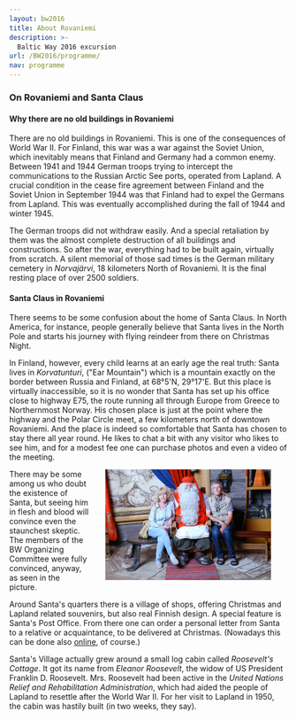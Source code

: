 ```yaml
---
layout: bw2016
title: About Rovaniemi
description: >-
  Baltic Way 2016 excursion
url: /BW2016/programme/
nav: programme
---
```


<h3>On Rovaniemi and Santa Claus</h3>

<h4>Why there are no old buildings in Rovaniemi</h4>

There are no old buildings in Rovaniemi. This is one of the consequences of World War II. For Finland, this war 
was a war against the Soviet Union, which inevitably means that Finland and Germany had a common enemy. 
Between 1941 and 1944 German troops trying to intercept the communications to the Russian Arctic See ports, 
operated from Lapland. A crucial condition in the cease fire agreement between Finland and the Soviet 
Union in September 1944 was that Finland had to expel the Germans from Lapland. 
This was eventually accomplished during the fall of 1944 and winter 1945. 

The German troops did not withdraw easily. And a special retaliation by them was the almost complete 
destruction of all buildings and constructions. So after the war, everything had to be built again, 
virtually from scratch. A silent memorial of those sad times is the German military cemetery in 
<i>Norvajärvi</i>, 18 kilometers North of Rovaniemi. It is the final resting place of over 2500 
soldiers.

<h4>Santa Claus in Rovaniemi</h4>

There seems to be some confusion about the home of Santa Claus. In North America, for instance, people generally 
believe that Santa lives in the North Pole and starts his journey with flying reindeer from there on Christmas Night. 

In Finland, however, every child learns at an early age the real truth: Santa lives in 
<i>Korvatunturi</i>, ("Ear Mountain") which is a mountain exactly on the border between Russia and Finland, 
at 68°5'N, 29°17'E. But this place is virtually inaccessible, so it is no wonder that Santa has set up 
his office close to highway E75, the route running all through Europe from Greece to Northernmost Norway. 
His chosen place is just at the point where the highway and the Polar Circle meet, a few kilometers 
north of downtown Rovaniemi. And the place is indeed so comfortable that Santa has chosen to stay there 
all year round. He likes to chat a bit with any visitor who likes to see him, and for a modest fee 
one can purchase photos and even a video of the meeting. 

<img src="Santa.jpg" width="300" height="200" hspace="30" align="right"> There may be some among us who doubt the existence of Santa, but seeing him in flesh and 
blood will convince even the staunchest skeptic. The members of the BW Organizing Committee were fully convinced, anyway, as seen in the picture.

Around Santa's quarters there is a village of shops, offering Christmas and Lapland related souvenirs, but 
also real Finnish design. A special feature is Santa's Post Office. From there one can order a personal letter 
from Santa to a relative or acquaintance, to be delivered at Christmas. (Nowadays this can be done also [online](http://kampanja.posti.fi/joulupukinpaaposti/eng/##content_01|500), of course.)

Santa's Village actually grew around a small log cabin called <i>Roosevelt's Cottage</i>. It got its name from 
<i>Eleanor Roosevelt</i>, the widow of US President Franklin D. Roosevelt. Mrs. Roosevelt had been active in the 
<i>United Nations Relief and Rehabilitation Administration</i>, which had aided the people of Lapland to 
resettle after the World War II. For her visit to Lapland in 1950, the cabin was hastily built (in two weeks, they say). 
